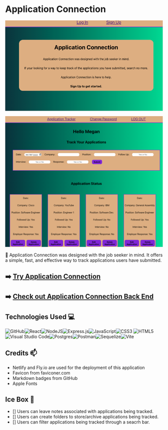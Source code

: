 # Application Connection

![Application Connection Screenshot](src/assets/AppConnect.png)

![Application Connection Screenshot](src/assets/AppConnectForm.png)

📌 Application Connection was designed with the job seeker in mind. It offers a simple, fast, and effective way to track applications users have submitted. 

## ➡️ [Try Application Connection](https://application-connection.netlify.app/)

## ➡️ [Check out Application Connection Back End](https://github.com/Megans766/ApplicationConnection-back)

## Technologies Used 💻

![GitHub](https://img.shields.io/badge/github-%23121011.svg?style=for-the-badge&logo=github&logoColor=white)![React](https://img.shields.io/badge/react-%2320232a.svg?style=for-the-badge&logo=react&logoColor=%2361DAFB)![NodeJS](https://img.shields.io/badge/node.js-6DA55F?style=for-the-badge&logo=node.js&logoColor=white)![Express.js](https://img.shields.io/badge/express.js-%23404d59.svg?style=for-the-badge&logo=express&logoColor=%2361DAFB)![JavaScript](https://img.shields.io/badge/javascript-%23323330.svg?style=for-the-badge&logo=javascript&logoColor=%23F7DF1E)![CSS3](https://img.shields.io/badge/css3-%231572B6.svg?style=for-the-badge&logo=css3&logoColor=white)
![HTML5](https://img.shields.io/badge/html5-%23E34F26.svg?style=for-the-badge&logo=html5&logoColor=white)![Visual Studio Code](https://img.shields.io/badge/Visual%20Studio%20Code-0078d7.svg?style=for-the-badge&logo=visual-studio-code&logoColor=white)![Postgres](https://img.shields.io/badge/postgres-%23316192.svg?style=for-the-badge&logo=postgresql&logoColor=white)![Postman](https://img.shields.io/badge/Postman-FF6C37?style=for-the-badge&logo=postman&logoColor=white)![Sequelize](https://img.shields.io/badge/Sequelize-52B0E7?style=for-the-badge&logo=Sequelize&logoColor=white)![Vite](https://img.shields.io/badge/vite-%23646CFF.svg?style=for-the-badge&logo=vite&logoColor=white)

## Credits 📫
* Netlify and Fly.io are used for the deployment of this application
* Favicon from faviconer.com
* Markdown badges from GitHub
* Apple Fonts

## Ice Box 🧊
- [] Users can leave notes associated with applications being tracked.
- [] Users can create folders to store/archive applications being tracked.
- [] Users can filter applications being tracked through a seacrh bar.
